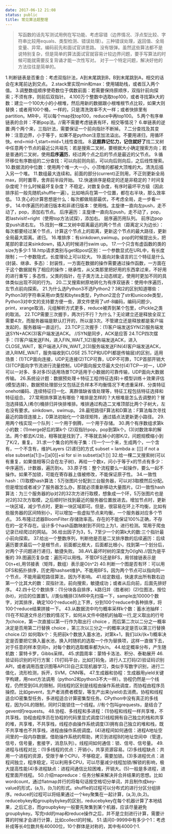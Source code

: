 ```yaml
---
date: 2017-06-12 21:08
status: public
title: 常见算法题整理
---
```


>写函数的话先写测试用例在写功能、考虑容错（边界情况、浮点型比较、字符串比较用equals、类型检测、错误处理）。三种错误处理，返回值、全局变量、异常。编码前先和面试官讲思路。
>没有银弹。虽然这些算法都不是说特别复杂，但是简单的算法面试官就容易计较边界问题，要手写算法的时候可能就需要反复背诵才能一次性写对。
>对于一个特定问题，解决好他的方法往往是简单的。

1.判断链表是否重合：考虑双指针法，A到末尾跳到B，B到末尾跳到A，相交的话会在末尾前达到交点。
2.stack里实现min和max：使用辅助栈，或者压入两个值。
3.调整数组顺序使奇数位于偶数前面：若需要保持原顺序，双指针前向探索；不须有序，则前后双指针。
4.100万个整数中选取top100，或者寻找第k大的数：建立一个100大小的小根堆，然后用新的数据跟小根堆根节点比较，如果大则替换；或者用100个桶，一样的，只是清洗效率不大一样；或者快排里有partition。MR中，可以每个map找top100，reduce中再top100。
5.两个有序单链表的合并：不断pop法。//需不需要考虑链表有环，相交等情况？
6.单链表的逆置:两个两个来，三指针法，需要保证一个前向指针不断掉。
7.二分查找及其变种：注意边界，小于等于，如果不是python注意加法溢出。不要用递归，用循环快。end=mid-1,start=mid+1,线性查找。
8.**这题靠记忆力，记住就好了**找二叉树中任意两个节点的最近公共祖先：若是搜索二叉树，要根据大小确定搜索方向；若是普通的二叉树，使用**后序遍历**，经过两个点之后的节点是最近的父节点。
9.循环移位有序数组的二分查找：可以向前则向前，可以向后则向后，之后线性搜索。
10.数据流的中位数：使用两个堆一大一小，小顶堆的都被大顶堆的大。清洗后插入另一个堆。
11.数组最大连续和。前面的部分(current)正则用，不正则更新全局max，同时置零，舍弃前半段开始。
12.快速排序是稳定的还是非稳定的？时间复杂度呢？什么时候最坏复杂度？
不稳定，对数复杂度，有序时最坏平方级（因此排序前一般先随机shuffle一遍）。比如哨兵在第一个位置，都在右半块，那么效率低。
13.贪心的计算思想是什么：每次都做局部最优，不考虑全局，走一步看一步。
14.中序遍历的递归版本和非递归版本：使用栈。主旋律一直向左push，走不动了，pop，添加右节点。
后序遍历：主旋律一直向左push，走不动了，pop，若lastvisit!=right（使用top方法试探），添加右。
层序遍历用队列。
前序边pop变push进右左。
15.找到一棵二叉树中距离最远的两个节点（距离定义为边长）：每次都要经过某个节点，计算这个节点上的距离，更新这个节点的最大路径，更新全局最大距离。递归。
16.堆排序：有sinkdown,swimup。pop的时候提出头，把尾部的拿过来sinkdown，插入的时候进行swim up。
17.一个只含有虚函数的类的size为多少:1
18.http请求类别与get和post区别：一个参数显式在URL中，有长度限制；一个参数隐式，长度理论上可以较大。
19.面向对象语言的三个特征是什么(封装、继承、多态）：封装性，一方面在数据的操作需要通过操作函数，一方面在于这个数据就有了相应的操作；继承性，从父类那里把好用的东西拿过来，不好用的进行重写；多态性，父类的指针，在子类方法上动态绑定，使用时更加不同的具体类似出现不同的行为。
20.二叉搜索树原地转化为有序双链表：使用中序遍历，左节点前向探索。
21.为什么选Python3不选Python2？3和2的区别知道哪些：Python3的字符串采用str类型和bytes类型，Python2混合了str和unicode类型，Python3对中文的支持要方便一些，源文件使用了utf-8编码，编码问题少。print，xrange取消，元组解析方式更多，reduce被弄到某个包里，cPickle之类的取消。
22.TCP需要三次握手，两次行不行？为什么？无论建立还是释放全双工需要4次，而服务器端是默认打开的，所以是3次。不管建立还是释放都是客户端发起的，服务器端一直运行。
23.TCP三次握手：(1)客户端发送SYN(2)服务端发送SYN+ACK(3)客户端发送ACK。 //SYN是同步，ACK是应答
24.TCP四次摆手：(1)客户端发送FIN，进入FIN_WAIT_1(2)服务端发送ACK，进入CLOSE_WAIT，客户端进入FIN_WAIT_2(3)服务端发送FIN(4)客户端发送ACK，进入RIME_WAIT，服务端收到CLOSE
25.TCP和UDP(都是传输层)的区别，适用场景：(1)TCP面向连接，UDP无连接(2)TCP可靠，UDP不可靠，TCP首部开销大(3)TCP面向字节流进行流量控制，UDP面向报文尽最大交付(4)TCP一对一，UDP可以一对多、多对多(5)适用场景TCP适用于小数据的可靠传输，UDP面向大数据传输。
26.系统设计题：数据预处理＋特征工程(特征选择)＋模型训练＋效果评估(模型选择)，数据预处理部分又包括正负样本不均衡情况下考虑重采样、分类特征onehot编码、连续特征归一化、离群值缺省值处理等，特征工程包括特征选择和特征组合。
27.常用排序算法有哪些？堆排是怎样的？大根堆是怎么去调整的？冒泡选择插入(希尔)桶排归并快排堆排。堆排通过构造二叉堆顶部比两个子树大，左右没有要求。sinkdown，swimup。
28.最短路径F算法和D算法：F算法每次寻找最近的路径连接上，D算法初始化一个路径矩阵，通过插点法更新更小路径。
29.用两个栈实现一个队列：一个用于倒腾，一个用于存储。
30.两个有序数组求第k小的数：(1)merge好后的第k个 (2)双指针pop，pop到第k个。(3)对数效率的解法。两个都去K/2处，相等就是找到了，不等就去掉小的那K/2，问题规模缩小到了K/2，重复。
31.求一个集合的所有子集：(1)一个一个来，生成两个，一个含有，一个不含有，维护Layers (2)递归的方式 subset = lambda a: [[]] if not a else subset(a[1:])+[[a[0]]+si for si in subset(a[1:])]
32.给一棵二叉搜索树(可以有重复，如果值相等只会在左子树)，再给一个数x，问小于等于x的节点有多少：中序遍历，计数器，遍历到x。
33.原子性：整个流程要么一起操作，要么一起不操作。如果不加锁，可能在寄存器上值被修改，不能保证原子性。
34.一致性hash：(1)取模hash算法：5万张图片分配到三台服务器，可以对3取模然后分配。但是增加或者减少了服务器怎么办，那就必须重新移动大量图片。(2)一致性hash算法：为三个服务器的ip对2的32次方进行取模，想象成一个环，5万张图片也是对2的32次方取模，之后顺时针找到最近的服务器位置放进去。增加节点时，更新一块区域，减少节点时，更新一块区域即可。但是，很容易在环上不均衡，比如有些服务器的区间特别小，可以增加一些虚拟节点来均衡，一个服务器对应多个节点。
35.布隆过滤器BloomFilter:存储效率高。存在的不能保证100%正确，不存在的一定不存在。设计多个hash函数映射到不同位上为1，进行检测。常用于爬虫记录已经爬过的网站。
36.给出因子为3，5，7至少一个的第k大的数:三个指针最小前向探索。
37.给出一个整数序列，判断他是否是二叉排序数的后续遍历：后续遍历要求最后一个是根节点，前面都比根大，后面都比根小，找到第一个划分后，对两个子问题进行递归，敏捷失败。
38.AVL最坏时树的深度为O(lgN).//因为是平衡的
39.图遍历复杂度：遍历可以用栈。不管DFS还是BFS，用邻接链表示是O(n+e),用邻接表（矩阵，数组）表示是O(n^2)
40.判断一个图是否有环：可以用DFS和拓扑排序，历史用hashset维护。不能用BFS，因为两个节点可以指向同一个节点，不能用最短路径算法，因为不影响。
41.给定数组，快速求出所有数右边第一个比其大的数：双指针法，前向搜索，敏捷成功；或者从后向前，后面先排好序。
42.四十亿个数排序：(1)分块各自排序，k路归并（胜者树）(2)位图法，按位(bit)，对应的位置置1。//类似桶排(3)MR中先扫描一下，sample出10000个数字，对其排序，确定100个reduce的上下界，分到100个reduce中各种排序，将100个reduce结果拼接一下。
43.从数据流中均匀概率采样k个数：蓄水池抽样：(1)在不知道文件总行数的情况下，如何从文件中随机的抽取一行,定义取出的行号为choice，第一次直接以第一行作为取出行 choice ，而后第二次以二分之一概率决定是否用第二行替换 choice ，第三次以三分之一的概率决定是否以第三行替换 choice.(2) 如何取k个：先把前k个数放入蓄水池，对第k+1，我们以k/(k+1)概率决定是否要把它换入蓄水池，换入时随机的选取一个作为替换项，这样一直做下去，对于任意的样本空间n，对每个数的选取概率都为k/n。
44.给定概率分布，产生随机数：蒙特卡罗，Gibbs采样。
45.求圆周率：蒙特卡洛法、积分、泰勒展开
46.验证码识别的可行方案：(1)打码平台，比如打码兔，进行人工打码(2)验证码识别API，或者调用百度识图等API(3)自己实现机器学习，类似手写数字识别，进行二值化，流形检测，拆开，SVM，CNN等。
47.生成器和协程：生成器用yield关键字构建，用next方法调用（python2和python3不大一样）。协程仍然是一个线程，仍然受到GIL的限制，同线程的区别是线程由操作系统调度，而协程由程序员操控。比如gevent，生产者消费者模型，等生产出来(yield)去消费。协程和线程适合IO密集型任务，多进程适合计算密集型任务。CPython中没有真正的多线程，因为GIL的限制，同时只能锁住一个线程。//有个包叫grequests，是结合了gevent的requests。
48.协程、多线程和多进程：(1)协程和线程一样共享堆，不共享栈，协程由程序员在协程的代码里显式调度(2)线程拥有自己独立的栈和共享的堆，共享堆，不共享栈，线程亦由操作系统调度(3)拥有自己独立的堆和栈，既不共享堆也不共享栈，进程由操作系统调度。(4)进程间如何通信：进程A地址空间里的一段内存数据，借助操作系统的帮助，拷贝到进程B的地址空间中（管道，信号，信号量，套接字，消息队列）。线程间如何通信：锁、信号、信号量。
49.进程与线程对比：(1)多线程的优点：开销小，共享资源容易。(2)多线程缺点：共用一个进程的资源，受限于单个CPU，不够稳定，需要加锁。(3)多进程优点：进程间独立，程序稳定，可以利用多CPU，可以尽量减少线程加锁/解锁的影响，极大提高性能(4)多进程缺点：进程间通信比较困难，开销大。(5)一般是多进程，进程里面开线程。
50.介绍mapreduce：任务分解来解决并合并结果的思想。比如wordcount，通过flatmap并行的将每句话按空格切分单词，并且制作成key-value的形式，(a,1)，(b,1)的形式。shuffle的过程可以分布式的进行分区分组排序。reduce的过程可以将结果通过一个key聚集在一起计算，(a,3),(b,2)。reducebykey和groupbybykey的区别，reducebykey在每个机器计算了本地结果，之后汇总，而groupbykey一般要先聚集到某个机器，应该尽量避免groupbykey。写完rdd的map和reduce操作之后，并不是立刻进行计算，需要计算的时候才会进行计算，比如collect的时候。
51.请问0-9999中有多少个1：考虑补成等长4位数共有40000位，10个群体是对称的，其中有4000个1.